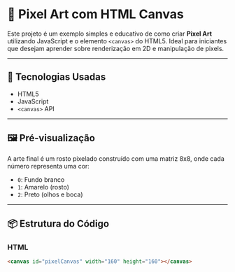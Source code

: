 # 🎨 Pixel Art com HTML Canvas

Este projeto é um exemplo simples e educativo de como criar **Pixel Art** utilizando JavaScript e o elemento `<canvas>` do HTML5. Ideal para iniciantes que desejam aprender sobre renderização em 2D e manipulação de pixels.

---

## 🚀 Tecnologias Usadas

- HTML5
- JavaScript
- `<canvas>` API

---

## 🖼️ Pré-visualização

A arte final é um rosto pixelado construído com uma matriz 8x8, onde cada número representa uma cor:

- `0`: Fundo branco
- `1`: Amarelo (rosto)
- `2`: Preto (olhos e boca)

---

## 📦 Estrutura do Código

### HTML

```html
<canvas id="pixelCanvas" width="160" height="160"></canvas>
